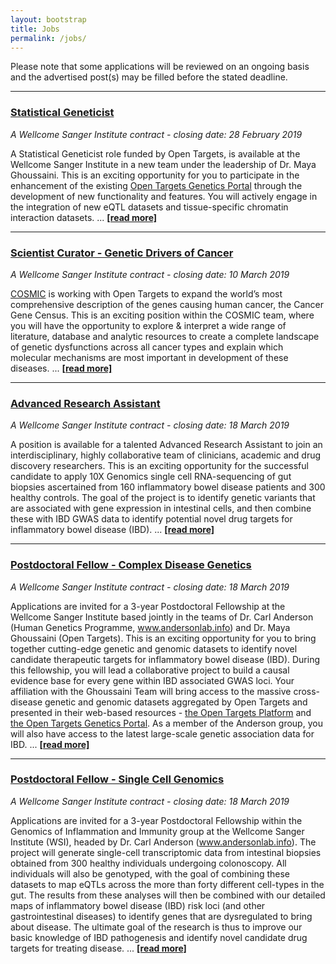 ```yaml
---
layout: bootstrap
title: Jobs
permalink: /jobs/
---
```

Please note that some applications will be reviewed on an ongoing basis and the advertised post(s) may be filled before the stated deadline. 

***

### [Statistical Geneticist](https://jobs.sanger.ac.uk/wd/plsql/wd_portal.show_job?p_web_site_id=1764&p_web_page_id=371402)
*A Wellcome Sanger Institute contract - closing date: 28 February 2019*

A Statistical Geneticist role funded by Open Targets, is available at the Wellcome Sanger Institute in a new team under the leadership of Dr. Maya Ghoussaini. This is an exciting opportunity for you to participate in the enhancement of the existing [Open Targets Genetics Portal](https://genetics.opentargets.org) through the development of new functionality and features. You will actively engage in the integration of new eQTL datasets and tissue-specific chromatin interaction datasets. 
... __[[read more]](https://jobs.sanger.ac.uk/wd/plsql/wd_portal.show_job?p_web_site_id=1764&p_web_page_id=371402)__

***

### [Scientist Curator - Genetic Drivers of Cancer](https://jobs.sanger.ac.uk/wd/plsql/wd_portal.show_job?p_web_site_id=1764&p_web_page_id=377809)
*A Wellcome Sanger Institute contract - closing date: 10 March 2019*

[COSMIC](http://cancer.sanger.ac.uk) is working with Open Targets to expand the world’s most comprehensive description of the genes causing human cancer, the Cancer Gene Census. This is an exciting position within the COSMIC team, where you will have the opportunity to explore & interpret a wide range of literature, database and analytic resources to create a complete landscape of genetic dysfunctions across all cancer types and explain which molecular mechanisms are most important in development of these diseases. ... __[[read more]](https://jobs.sanger.ac.uk/wd/plsql/wd_portal.show_job?p_web_site_id=1764&p_web_page_id=377809)__

***

### [Advanced Research Assistant](https://jobs.sanger.ac.uk/wd/plsql/wd_portal.show_job?p_web_site_id=1764&p_web_page_id=377013)
*A Wellcome Sanger Institute contract - closing date: 18 March 2019*

A position is available for a talented Advanced Research Assistant to join an interdisciplinary, highly collaborative team of clinicians, academic and drug discovery researchers. This is an exciting opportunity for the successful candidate to apply 10X Genomics single cell RNA-sequencing of gut biopsies ascertained from 160 inflammatory bowel disease patients and 300 healthy controls. The goal of the project is to identify genetic variants that are associated with gene expression in intestinal cells, and then combine these with IBD GWAS data to identify potential novel drug targets for inflammatory bowel disease (IBD). ... __[[read more]](https://jobs.sanger.ac.uk/wd/plsql/wd_portal.show_job?p_web_site_id=1764&p_web_page_id=377013)__

***

### [Postdoctoral Fellow - Complex Disease Genetics](https://jobs.sanger.ac.uk/wd/plsql/wd_portal.show_job?p_web_site_id=1764&p_web_page_id=377008)
*A Wellcome Sanger Institute contract - closing date: 18 March 2019*

Applications are invited for a 3-year Postdoctoral Fellowship at the Wellcome Sanger Institute based jointly in the teams of Dr. Carl Anderson (Human Genetics Programme, www.andersonlab.info) and Dr. Maya Ghoussaini (Open Targets). This is an exciting opportunity for you to bring together cutting-edge genetic and genomic datasets to identify novel candidate therapeutic targets for inflammatory bowel disease (IBD). During this fellowship, you will lead a collaborative project to build a causal evidence base for every gene within IBD associated GWAS loci. Your affiliation with the Ghoussaini Team will bring access to the massive cross-disease genetic and genomic datasets aggregated by Open Targets and presented in their web-based resources - [the Open Targets Platform](https://www.targetvalidation.org/) and [the Open Targets Genetics Portal](https://genetics.opentargets.org/). As a member of the Anderson group, you will also have access to the latest large-scale genetic association data for IBD. ... __[[read more]](https://jobs.sanger.ac.uk/wd/plsql/wd_portal.show_job?p_web_site_id=1764&p_web_page_id=377008)__

***

### [Postdoctoral Fellow - Single Cell Genomics](https://jobs.sanger.ac.uk/wd/plsql/wd_portal.show_job?p_web_site_id=1764&p_web_page_id=377005)
*A Wellcome Sanger Institute contract - closing date: 18 March 2019*

Applications are invited for a 3-year Postdoctoral Fellowship within the Genomics of Inflammation and Immunity group at the Wellcome Sanger Institute (WSI), headed by Dr. Carl Anderson (www.andersonlab.info). The project will generate single-cell transcriptomic data from intestinal biopsies obtained from 300 healthy individuals undergoing colonoscopy. All individuals will also be genotyped, with the goal of combining these datasets to map eQTLs across the more than forty different cell-types in the gut. The results from these analyses will then be combined with our detailed maps of inflammatory bowel disease (IBD) risk loci (and other gastrointestinal diseases) to identify genes that are dysregulated to bring about disease. The ultimate goal of the research is thus to improve our basic knowledge of IBD pathogenesis and identify novel candidate drug targets for treating disease. ... __[[read more]](https://jobs.sanger.ac.uk/wd/plsql/wd_portal.show_job?p_web_site_id=1764&p_web_page_id=377005)__